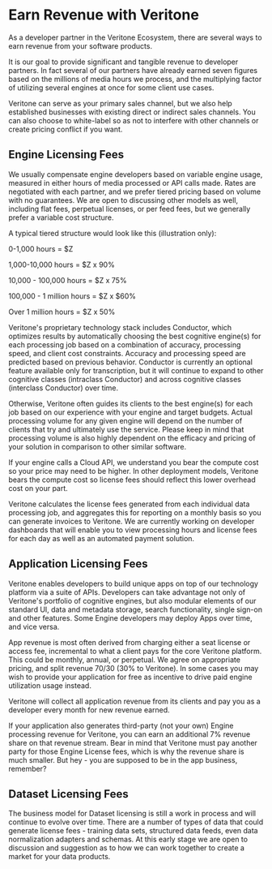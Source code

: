 # Earn Revenue with Veritone 
As a developer partner in the Veritone Ecosystem, there are several ways to earn revenue from your software products.

It is our goal to provide significant and tangible revenue to developer partners.  In fact several of our partners have already earned seven figures based on the millions of media hours we process, and the multiplying factor of utilizing several engines at once for some client use cases.

Veritone can serve as your primary sales channel, but we also help established businesses with existing direct or indirect sales channels. You can also choose to white-label so as not to interfere with other channels or create pricing conflict if you want.

## Engine Licensing Fees
We usually compensate engine developers based on variable engine usage, measured in either hours of media processed or API calls made. Rates are negotiated with each partner, and we prefer tiered pricing based on volume with no guarantees. We are open to discussing other models as well, including flat fees, perpetual licenses, or per feed fees, but we generally prefer a variable cost structure. 

A typical tiered structure would look like this (illustration only):

0-1,000 hours = $Z

1,000-10,000 hours = $Z x 90%

10,000 - 100,000 hours = $Z x 75%

100,000 - 1 million hours = $Z x $60%

Over 1 million hours = $Z x 50%

Veritone's proprietary technology stack includes Conductor, which optimizes results by automatically choosing the best cognitive engine(s) for each processing job based on a combination of accuracy, processing speed, and client cost constraints. Accuracy and processing speed are predicted based on previous behavior. Conductor is currently an optional feature available only for transcription, but it will continue to expand to other cognitive classes (intraclass Conductor) and across cognitive classes (interclass Conductor) over time.

Otherwise, Veritone often guides its clients to the best engine(s) for each job based on our experience with your engine and target budgets. Actual processing volume for any given engine will depend on the number of clients that try and ultimately use the service.  Please keep in mind that processing volume is also highly dependent on the efficacy and pricing of your solution in comparison to other similar software.

If your engine calls a Cloud API, we understand you bear the compute cost so your price may need to be higher. In other deployment models, Veritone bears the compute cost so license fees should reflect this lower overhead cost on your part.

Veritone calculates the license fees generated from each individual data processing job, and aggregates this for reporting on a monthly basis so you can generate invoices to Veritone. We are currently working on developer dashboards that will enable you to view processing hours and license fees for each day as well as an automated payment solution.

## Application Licensing Fees
Veritone enables developers to build unique apps on top of our technology platform via a suite of APIs. Developers can take advantage not only of Veritone's portfolio of cognitive engines, but also modular elements of our standard UI, data and metadata storage, search functionality, single sign-on and other features.  Some Engine developers may deploy Apps over time, and vice versa.

App revenue is most often derived from charging either a seat license or access fee, incremental to what a client pays for the core Veritone platform.  This could be monthly, annual, or perpetual.  We agree on appropriate pricing, and split revenue 70/30 (30% to Veritone).  In some cases you may wish to provide your application for free as incentive to drive paid engine utilization usage instead.

Veritone will collect all application revenue from its clients and pay you as a developer every month for new revenue earned.

If your application also generates third-party (not your own) Engine processing revenue for Veritone, you can earn an additional 7% revenue share on that revenue stream.  Bear in mind that Veritone must pay another party for those Engine License fees, which is why the revenue share is much smaller.  But hey - you are supposed to be in the app business, remember?

## Dataset Licensing Fees
The business model for Dataset licensing is still a work in process and will continue to evolve over time. There are a number of types of data that could generate license fees - training data sets, structured data feeds, even data normalization adapters and schemas.  At this early stage we are open to discussion and suggestion as to how we can work together to create a market for your data products.
